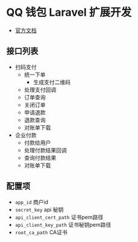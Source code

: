 # QQ 钱包 Laravel 扩展开发

- [官方文档](https://qpay.qq.com/buss/doc.shtml)

## 接口列表

- 扫码支付
  - 统一下单
    - 生成支付二维码
  - 处理支付回调
  - 订单查询
  - 关闭订单
  - 申请退款
  - 退款查询
  - 对账单下载
- 企业付款
  - 付款给用户
  - 处理付款结果回调
  - 查询付款结果
  - 对账单下载

## 配置项

- `app_id` 商户id
- `secret_key` api 秘钥
- `api_client_cert_path` 证书pem路径
- `api_client_key_path` 证书秘钥pem路径
- `root_ca_path` CA证书

